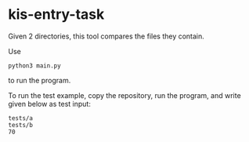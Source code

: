 # kis-entry-task

Given 2 directories, this tool compares the files they contain. 

Use
```
python3 main.py
```
to run the program.

To run the test example, copy the repository, run the program, and write given below as test input:
```
tests/a
tests/b
70
```
